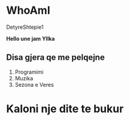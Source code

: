 # WhoAmI
 DetyreShtepie1


**Hello une jam Yllka**

## Disa gjera qe me pelqejne

1. Programimi
2. Muzika
3. Sezona e Veres

# Kaloni nje dite te bukur
